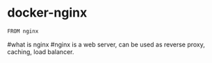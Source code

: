 # docker-nginx
```bash
FROM nginx
```
#what is nginx
#nginx is a web server, can be used as reverse proxy, caching, load balancer.

